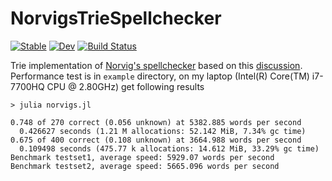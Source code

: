 # NorvigsTrieSpellchecker

[![Stable](https://img.shields.io/badge/docs-stable-blue.svg)](https://Arkoniak.github.io/NorvigsTrieSpellchecker.jl/stable)
[![Dev](https://img.shields.io/badge/docs-dev-blue.svg)](https://Arkoniak.github.io/NorvigsTrieSpellchecker.jl/dev)
[![Build Status](https://travis-ci.com/Arkoniak/NorvigsTrieSpellchecker.jl.svg?branch=master)](https://travis-ci.com/Arkoniak/NorvigsTrieSpellchecker.jl)

Trie implementation of [Norvig's spellchecker](https://norvig.com/spell-correct.html) based on this [discussion](https://discourse.julialang.org/t/implementation-of-norvigs-spellchecker-code-critique-performance-help/33038). Performance test is in `example` directory, on my laptop (Intel(R) Core(TM) i7-7700HQ CPU @ 2.80GHz) get following results

```
> julia norvigs.jl

0.748 of 270 correct (0.056 unknown) at 5382.885 words per second
  0.426627 seconds (1.21 M allocations: 52.142 MiB, 7.34% gc time)
0.675 of 400 correct (0.108 unknown) at 3664.988 words per second
  0.109498 seconds (475.77 k allocations: 14.612 MiB, 33.29% gc time)
Benchmark testset1, average speed: 5929.07 words per second
Benchmark testset2, average speed: 5665.096 words per second
```
